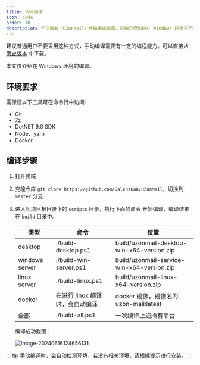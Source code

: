```yaml
---
title: 代码编译
icon: code
order: 10
description: 宇正群邮（UZonMail）代码编译指南，详细介绍如何在 Windows 环境下手动编译开源邮件群发软件。支持邮件群发、邮件营销，适用于企业级邮件群发场景，是最好用的开源邮件群发软件。
---
```


建议普通用户不要采用这种方式，手动编译需要有一定的编程能力。可以直接从 [历史版本](/versions) 中下载。

本文仅介绍在 Windows 环境的编译。

## 环境要求

需保证以下工具可在命令行中访问:

- Git
- 7z
- DotNET 9.0 SDK
- Node、yarn
- Docker

## 编译步骤

1. 打开终端

2. 克隆仓库 `git clone https://github.com/GalensGan/UZonMail`，切换到 `master` 分支

3. 进入到项目根目录下的 `scripts` 目录，执行下面的命令 开始编译，编译结果在 `build` 目录中。

   | 类型           | 命令                        | 位置                                       |
   | -------------- | --------------------------- | ------------------------------------------ |
   | desktop        | ./build-desktop.ps1         | build/uzonmail-desktop-win-x64-version.zip |
   | windows server | ./build-win-server.ps1      | build/uzonmail-service-win-x64-version.zip |
   | linux server   | ./build-linux.ps1           | build/uzonmail-linux-x64-version.zip       |
   | docker         | 在进行 linux 编译时，会自动编译 | docker 镜像，镜像名为 uzon-mail:latest     |
   | 全部            | ./build-all.ps1 | 一次编译上述所有平台|

   编译成功截图：

   ![image-20240616124656131](https://oss.uzoncloud.com:2234/public/files/images/image-20240616124656131.png)

::: tip
手动编译时，会自动检测环境，若没有相关环境，请根据提示进行安装。
:::